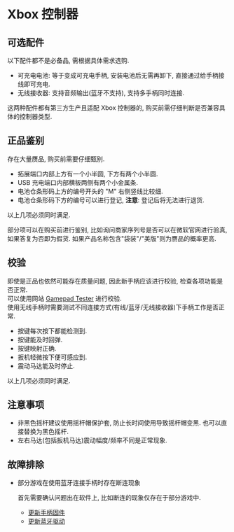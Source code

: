 # Xbox 控制器

## 可选配件

以下配件都不是必备品, 需根据具体需求选购.  

- 可充电电池: 等于变成可充电手柄, 安装电池后无需再卸下, 直接通过给手柄接线即可充电.
- 无线接收器: 支持音频输出(蓝牙不支持), 支持多手柄同时连接.

这两种配件都有第三方生产且适配 Xbox 控制器的, 购买前需仔细判断是否兼容具体的控制器类型.  

## 正品鉴别

存在大量赝品, 购买前需要仔细甄别.  

- 拓展端口内部上方有一个小半圆, 下方有两个小半圆.
- USB 充电端口内部横板两侧有两个小金属条.
- 电池仓条形码上方的编号开头的 "M" 右侧竖线比较细.
- 电池仓条形码下方的编号可以进行登记, **注意**: 登记后将无法进行退货.

以上几项必须同时满足.  

部分项可以在购买前进行鉴别, 比如询问商家序列号是否可以在微软官网进行验真, 如果答复为否即为假货. 如果产品名称包含"袋装"/"美版"则为赝品的概率更高.  

## 校验

即使是正品也依然可能存在质量问题, 因此新手柄应该进行校验, 检查各项功能是否正常.  
可以使用网站 [Gamepad Tester](https://gamepad-tester.com/) 进行校验.  
使用无线手柄时需要测试不同连接方式(有线/蓝牙/无线接收器)下手柄工作是否正常.  

- 按键每次按下都能检测到.
- 按键能及时回弹.
- 按键映射正确.
- 扳机轻微按下便可感应到.
- 震动马达能及时停止.

以上几项必须同时满足.  

## 注意事项

- 非黑色摇杆建议使用摇杆帽保护套, 防止长时间使用导致摇杆帽变黑. 也可以直接替换为黑色摇杆.  
- 左右马达(包括扳机马达)震动幅度/频率不同是正常现象.

## 故障排除

- 部分游戏在使用蓝牙连接手柄时存在断连现象

  首先需要确认问题出在软件上, 比如断连的现象仅存在于部分游戏中.  

  - [更新手柄固件](https://www.microsoft.com/en-au/p/xbox-accessories/9nblggh30xj3?rtc=1&activetab=pivot:overviewtab)
  - [更新蓝牙驱动](https://downloadcenter.intel.com/download/29919/Intel-Wireless-Bluetooth-for-Windows-10)

